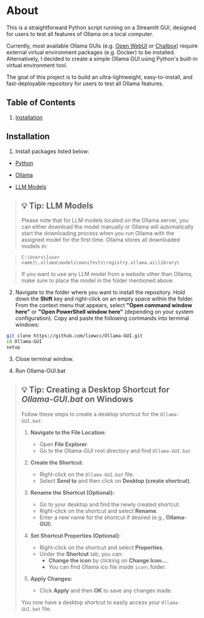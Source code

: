 # About
This is a straightforward Python script running on a Streamlit GUI, designed for users to test all features of Ollama on a local computer.

Currently, most available Ollama GUIs (e.g. [Open WebUI](https://github.com/open-webui/open-webui) or [Chatbox](https://chatboxai.app/)) require external virtual environment packages (e.g. Docker) to be installed. Alternatively, I decided to create a simple Ollama GUI using Python's built-in virtual environment tool.

The goal of this project is to build an ultra-lightweight, easy-to-install, and fast-deployable repository for users to test all Ollama features.

## Table of Contents
1. [Installation](#installation)

## Installation
1. Install packages listed below:

  - [Python](https://www.python.org/downloads/)

  - [Ollama](https://github.com/ollama/ollama)

  - [LLM Models](https://ollama.com/search)

> ## :bulb: Tip: LLM Models
> Please note that for LLM models located on the Ollama server, you can either download the model manually or Ollama will automatically start the downloading process when you run Ollama with the assigned model for the first time. Ollama stores all downloaded models in:

>`C:\Users\[user name]\.ollama\models\manifests\registry.ollama.ai\library\` 

>If you want to use any LLM model from a website other than Ollama, make sure to place the model in the folder mentioned above.

2. Navigate to the folder where you want to install the repository. Hold down the **Shift** key and right-click on an empty space within the folder. From the context menu that appears, select **"Open command window here"** or **"Open PowerShell window here"** (depending on your system configuration). Copy and paste the following commands into terminal windows:
```sh
git clone https://github.com/liewcc/Ollama-GUI.git
cd Ollama-GUI
setup
```
3. Close terminal window.

4. Run Ollama-GUI.bat

> ## :bulb: Tip: Creating a Desktop Shortcut for *Ollama-GUI.bat* on Windows
> 
> Follow these steps to create a desktop shortcut for the `Ollama-GUI.bat`:
> 
> 1. **Navigate to the File Location:**
>    - Open **File Explorer**.
>    - Go to the Ollama-GUI root directory and find `Ollama-GUI.bat`
> 
> 2. **Create the Shortcut:**
>    - Right-click on the `Ollama-GUI.bat` file.
>    - Select **Send to** and then click on **Desktop (create shortcut)**.
> 
> 3. **Rename the Shortcut (Optional):**
>    - Go to your desktop and find the newly created shortcut.
>    - Right-click on the shortcut and select **Rename**.
>    - Enter a new name for the shortcut if desired (e.g., **Ollama-GUI**).
> 
> 4. **Set Shortcut Properties (Optional):**
>    - Right-click on the shortcut and select **Properties**.
>    - Under the **Shortcut** tab, you can:
>      - **Change the icon** by clicking on **Change Icon...**.
>      - You can find Ollama ico file inside `icon\` folder.
> 
> 5. **Apply Changes:**
>    - Click **Apply** and then **OK** to save any changes made.
> 
> You now have a desktop shortcut to easily access your `Ollama-GUI.bat` file.
